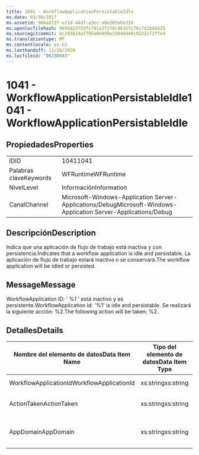```yaml
---
title: 1041 - WorkflowApplicationPersistableIdle
ms.date: 03/30/2017
ms.assetid: 966adf2f-e21d-44df-a3ec-a8e285e0a316
ms.openlocfilehash: 9995823753fc78ca3f278cd635fcf6c7d2b84325
ms.sourcegitcommit: bc293b14af795e0e999e3304dd40c0222cf2ffe4
ms.translationtype: MT
ms.contentlocale: es-ES
ms.lasthandoff: 11/26/2020
ms.locfileid: "96238943"
---
```

# <a name="1041---workflowapplicationpersistableidle"></a><span data-ttu-id="73269-102">1041 - WorkflowApplicationPersistableIdle</span><span class="sxs-lookup"><span data-stu-id="73269-102">1041 - WorkflowApplicationPersistableIdle</span></span>

## <a name="properties"></a><span data-ttu-id="73269-103">Propiedades</span><span class="sxs-lookup"><span data-stu-id="73269-103">Properties</span></span>  
  
|||  
|-|-|  
|<span data-ttu-id="73269-104">ID</span><span class="sxs-lookup"><span data-stu-id="73269-104">ID</span></span>|<span data-ttu-id="73269-105">1041</span><span class="sxs-lookup"><span data-stu-id="73269-105">1041</span></span>|  
|<span data-ttu-id="73269-106">Palabras clave</span><span class="sxs-lookup"><span data-stu-id="73269-106">Keywords</span></span>|<span data-ttu-id="73269-107">WFRuntime</span><span class="sxs-lookup"><span data-stu-id="73269-107">WFRuntime</span></span>|  
|<span data-ttu-id="73269-108">Nivel</span><span class="sxs-lookup"><span data-stu-id="73269-108">Level</span></span>|<span data-ttu-id="73269-109">Información</span><span class="sxs-lookup"><span data-stu-id="73269-109">Information</span></span>|  
|<span data-ttu-id="73269-110">Canal</span><span class="sxs-lookup"><span data-stu-id="73269-110">Channel</span></span>|<span data-ttu-id="73269-111">Microsoft-Windows-Application Server-Applications/Debug</span><span class="sxs-lookup"><span data-stu-id="73269-111">Microsoft-Windows-Application Server-Applications/Debug</span></span>|  
  
## <a name="description"></a><span data-ttu-id="73269-112">Descripción</span><span class="sxs-lookup"><span data-stu-id="73269-112">Description</span></span>  

 <span data-ttu-id="73269-113">Indica que una aplicación de flujo de trabajo está inactiva y con persistencia.</span><span class="sxs-lookup"><span data-stu-id="73269-113">Indicates that a workflow application is idle and persistable.</span></span> <span data-ttu-id="73269-114">La aplicación de flujo de trabajo estará inactiva o se conservará.</span><span class="sxs-lookup"><span data-stu-id="73269-114">The workflow application will be idled or persisted.</span></span>  
  
## <a name="message"></a><span data-ttu-id="73269-115">Message</span><span class="sxs-lookup"><span data-stu-id="73269-115">Message</span></span>  

 <span data-ttu-id="73269-116">WorkflowApplication ID: ' %1 ' está inactivo y es persistente.</span><span class="sxs-lookup"><span data-stu-id="73269-116">WorkflowApplication Id: '%1' is idle and persistable.</span></span>  <span data-ttu-id="73269-117">Se realizará la siguiente acción: %2.</span><span class="sxs-lookup"><span data-stu-id="73269-117">The following action will be taken: %2.</span></span>  
  
## <a name="details"></a><span data-ttu-id="73269-118">Detalles</span><span class="sxs-lookup"><span data-stu-id="73269-118">Details</span></span>  
  
|<span data-ttu-id="73269-119">Nombre del elemento de datos</span><span class="sxs-lookup"><span data-stu-id="73269-119">Data Item Name</span></span>|<span data-ttu-id="73269-120">Tipo del elemento de datos</span><span class="sxs-lookup"><span data-stu-id="73269-120">Data Item Type</span></span>|<span data-ttu-id="73269-121">Descripción</span><span class="sxs-lookup"><span data-stu-id="73269-121">Description</span></span>|  
|--------------------|--------------------|-----------------|  
|<span data-ttu-id="73269-122">WorkflowApplicationId</span><span class="sxs-lookup"><span data-stu-id="73269-122">WorkflowApplicationId</span></span>|<span data-ttu-id="73269-123">xs:string</span><span class="sxs-lookup"><span data-stu-id="73269-123">xs:string</span></span>|<span data-ttu-id="73269-124">Identificador de la aplicación del flujo de trabajo.</span><span class="sxs-lookup"><span data-stu-id="73269-124">The workflow application id</span></span>|  
|<span data-ttu-id="73269-125">ActionTaken</span><span class="sxs-lookup"><span data-stu-id="73269-125">ActionTaken</span></span>|<span data-ttu-id="73269-126">xs:string</span><span class="sxs-lookup"><span data-stu-id="73269-126">xs:string</span></span>|<span data-ttu-id="73269-127">La acción que se adoptará en la aplicación de flujo de trabajo.</span><span class="sxs-lookup"><span data-stu-id="73269-127">The action that will be taken on the workflow application.</span></span>|  
|<span data-ttu-id="73269-128">AppDomain</span><span class="sxs-lookup"><span data-stu-id="73269-128">AppDomain</span></span>|<span data-ttu-id="73269-129">xs:string</span><span class="sxs-lookup"><span data-stu-id="73269-129">xs:string</span></span>|<span data-ttu-id="73269-130">La cadena devuelta por AppDomain.CurrentDomain.FriendlyName.</span><span class="sxs-lookup"><span data-stu-id="73269-130">The string returned by AppDomain.CurrentDomain.FriendlyName.</span></span>|
